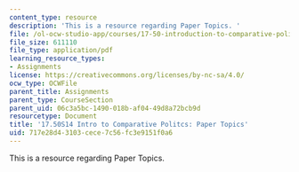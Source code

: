```yaml
---
content_type: resource
description: 'This is a resource regarding Paper Topics. '
file: /ol-ocw-studio-app/courses/17-50-introduction-to-comparative-politics-spring-2014/717e28d43103cece7c56fc3e9151f0a6_MIT17_50S14_Papers.pdf
file_size: 611110
file_type: application/pdf
learning_resource_types:
- Assignments
license: https://creativecommons.org/licenses/by-nc-sa/4.0/
ocw_type: OCWFile
parent_title: Assignments
parent_type: CourseSection
parent_uid: 06c3a5bc-1490-018b-af04-49d8a72bcb9d
resourcetype: Document
title: '17.50S14 Intro to Comparative Politcs: Paper Topics'
uid: 717e28d4-3103-cece-7c56-fc3e9151f0a6
---
```

This is a resource regarding Paper Topics. 